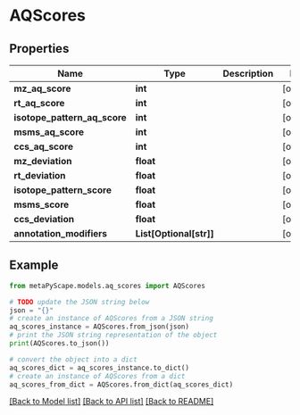 # AQScores


## Properties

Name | Type | Description | Notes
------------ | ------------- | ------------- | -------------
**mz_aq_score** | **int** |  | [optional] 
**rt_aq_score** | **int** |  | [optional] 
**isotope_pattern_aq_score** | **int** |  | [optional] 
**msms_aq_score** | **int** |  | [optional] 
**ccs_aq_score** | **int** |  | [optional] 
**mz_deviation** | **float** |  | [optional] 
**rt_deviation** | **float** |  | [optional] 
**isotope_pattern_score** | **float** |  | [optional] 
**msms_score** | **float** |  | [optional] 
**ccs_deviation** | **float** |  | [optional] 
**annotation_modifiers** | **List[Optional[str]]** |  | [optional] 

## Example

```python
from metaPyScape.models.aq_scores import AQScores

# TODO update the JSON string below
json = "{}"
# create an instance of AQScores from a JSON string
aq_scores_instance = AQScores.from_json(json)
# print the JSON string representation of the object
print(AQScores.to_json())

# convert the object into a dict
aq_scores_dict = aq_scores_instance.to_dict()
# create an instance of AQScores from a dict
aq_scores_from_dict = AQScores.from_dict(aq_scores_dict)
```
[[Back to Model list]](../README.md#documentation-for-models) [[Back to API list]](../README.md#documentation-for-api-endpoints) [[Back to README]](../README.md)


